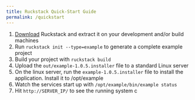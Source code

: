 ```yaml
---
title: Ruckstack Quick-Start Guide
permalink: /quickstart
---
```


1. [Download](/download) Ruckstack and extract it on your development and/or build machines
1. Run `ruckstack init --type=example` to generate a complete example project
1. Build your project with `ruckstack build`
1. Upload the `out/example-1.0.5.installer` file to a standard Linux server
1. On the linux server, run the `example-1.0.5.installer` file to install the application. Install it to /opt/example
1. Watch the services start up with `/opt/example/bin/example status`
1. Hit `http://SERVER_IP/` to see the running system 
c
